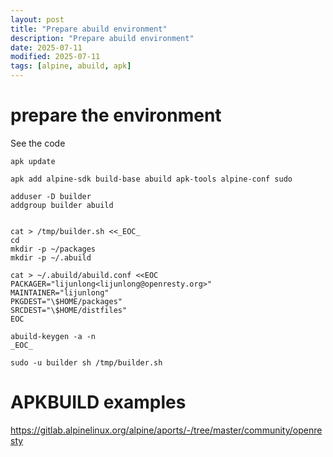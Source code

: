 ```yaml
---
layout: post
title: "Prepare abuild environment"
description: "Prepare abuild environment"
date: 2025-07-11
modified: 2025-07-11
tags: [alpine, abuild, apk]
---
```


# prepare the environment
See the code

```shell
apk update

apk add alpine-sdk build-base abuild apk-tools alpine-conf sudo

adduser -D builder
addgroup builder abuild


cat > /tmp/builder.sh <<_EOC_
cd 
mkdir -p ~/packages
mkdir -p ~/.abuild

cat > ~/.abuild/abuild.conf <<EOC
PACKAGER="lijunlong<lijunlong@openresty.org>"
MAINTAINER="lijunlong"
PKGDEST="\$HOME/packages"
SRCDEST="\$HOME/distfiles"
EOC

abuild-keygen -a -n
_EOC_

sudo -u builder sh /tmp/builder.sh
```

# APKBUILD examples

https://gitlab.alpinelinux.org/alpine/aports/-/tree/master/community/openresty
